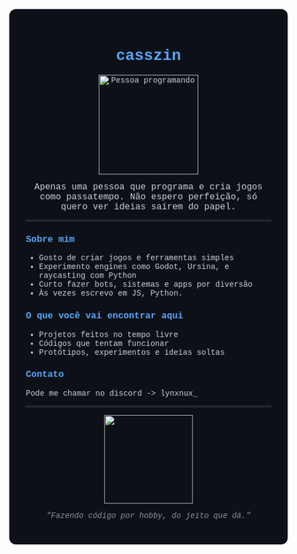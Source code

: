 <!-- Estilo customizado -->
<div style="background-color: #0d1117; color: #c9d1d9; padding: 30px; border-radius: 12px; font-family: 'Courier New', monospace;">

<h1 align="center" style="color: #58a6ff;">casszin</h1>

<p align="center">
  <img src="https://media.tenor.com/qP2ZEM3QBC8AAAAC/coding.gif" width="180" alt="Pessoa programando">
</p>

<p align="center" style="font-size: 16px; max-width: 600px; margin: auto;">
  Apenas uma pessoa que programa e cria jogos como passatempo.  
  Não espero perfeição, só quero ver ideias saírem do papel.
</p>

<hr style="border: 1px solid #30363d;">

<h3 style="color: #58a6ff;">Sobre mim</h3>

<ul>
  <li>Gosto de criar jogos e ferramentas simples</li>
  <li>Experimento engines como Godot, Ursina, e raycasting com Python</li>
  <li>Curto fazer bots, sistemas e apps por diversão</li>
  <li>Às vezes escrevo em JS, Python.</li>
</ul>

<h3 style="color: #58a6ff;">O que você vai encontrar aqui</h3>

<ul>
  <li>Projetos feitos no tempo livre</li>
  <li>Códigos que tentam funcionar</li>
  <li>Protótipos, experimentos e ideias soltas</li>
</ul>

<h3 style="color: #58a6ff;">Contato</h3>

<p>Pode me chamar no discord -> lynxnux_</p>

<hr style="border: 1px solid #30363d;">

<p align="center">
  <img src="https://media.tenor.com/0AVK0KD0towAAAAC/bongo-cat-codes.gif" width="160">
</p>

<p align="center" style="font-style: italic; color: #8b949e;">"Fazendo código por hobby, do jeito que dá."</p>

</div>
